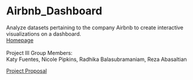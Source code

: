 # Airbnb_Dashboard
Analyze datasets pertaining to the company Airbnb to create interactive visualizations on a dashboard.<br>
<a href="https://abasaltr.github.io/Airbnb_Dashboard/Airbnb-v1/">Homepage</a>
<br>
<br>
Project III Group Members:<br>
Katy Fuentes, Nicole Pipkins, Radhika Balasubramaniam, Reza Abasaltian

<a href="https://abasaltr.github.io/Airbnb_Dashboard/Airbnb-v1/docs/projectProposal_02rev.docx">Project Proposal</a>
